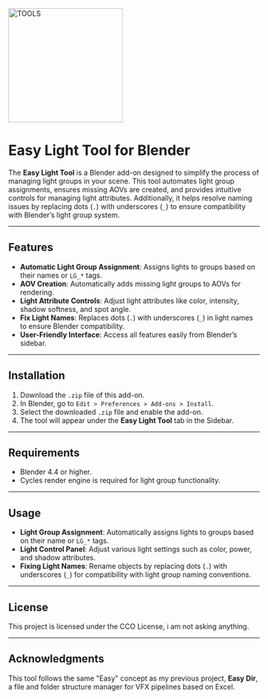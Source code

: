 <img width="229" alt="TOOLS" src="https://github.com/user-attachments/assets/869f4f0a-eb25-4ebb-8a56-ddc22e6e6933" />

# Easy Light Tool for Blender

The **Easy Light Tool** is a Blender add-on designed to simplify the process of managing light groups in your scene. This tool automates light group assignments, ensures missing AOVs are created, and provides intuitive controls for managing light attributes. Additionally, it helps resolve naming issues by replacing dots (`.`) with underscores (`_`) to ensure compatibility with Blender’s light group system.

---

## Features

- **Automatic Light Group Assignment**: Assigns lights to groups based on their names or `LG_*` tags.
- **AOV Creation**: Automatically adds missing light groups to AOVs for rendering.
- **Light Attribute Controls**: Adjust light attributes like color, intensity, shadow softness, and spot angle.
- **Fix Light Names**: Replaces dots (`.`) with underscores (`_`) in light names to ensure Blender compatibility.
- **User-Friendly Interface**: Access all features easily from Blender’s sidebar.

---

## Installation

1. Download the `.zip` file of this add-on.
2. In Blender, go to `Edit > Preferences > Add-ons > Install`.
3. Select the downloaded `.zip` file and enable the add-on.
4. The tool will appear under the **Easy Light Tool** tab in the Sidebar.

---

## Requirements

- Blender 4.4 or higher.
- Cycles render engine is required for light group functionality.

---

## Usage

- **Light Group Assignment**: Automatically assigns lights to groups based on their name or `LG_*` tags.
- **Light Control Panel**: Adjust various light settings such as color, power, and shadow attributes.
- **Fixing Light Names**: Rename objects by replacing dots (`.`) with underscores (`_`) for compatibility with light group naming conventions.
  
---

## License

This project is licensed under the CCO License, i am not asking anything.

---

## Acknowledgments

This tool follows the same "Easy" concept as my previous project, **Easy Dir**, a file and folder structure manager for VFX pipelines based on Excel.
